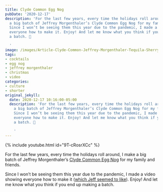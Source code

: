 ```yaml
---
title: Clyde Common Egg Nog
pubDate: '2020-12-17'
description: 'For the last few years, every time the holidays roll around, I make
  a big batch of Jeffrey Morgenthaler’s Clyde Common Egg Nog for my family and friends.
  Since I won’t be seeing them this year due to the pandemic, I made a video showing
  everyone how to make it. Enjoy! And let me know what you think if you end up making
  a batch. 🎁

  '
image: /images/Article-Clyde-Common-Jeffrey-Morgenthaler-Tequila-Sherry-Egg-Nog-Holiday-Cocktail-Recipe.jpg
tags:
- cocktails
- egg nog
- jeffrey morgenthaler
- christmas
- video
categories:
- culture
- shorter
original_jekyll:
  date: 2020-12-17 10:16:00-05:00
  description: 'For the last few years, every time the holidays roll around, I make
    a big batch of Jeffrey Morgenthaler’s Clyde Common Egg Nog for my family and friends.
    Since I won’t be seeing them this year due to the pandemic, I made a video showing
    everyone how to make it. Enjoy! And let me know what you think if you end up making
    a batch. 🎁

    '
---
```


{% include youtube.html id="9T-cRosrXCc" %}

For the last few years, every time the holidays roll around, I make a big batch of Jeffrey Morgenthaler’s [Clyde Common Egg Nog](https://jeffreymorgenthaler.com/clyde-common-egg-nog/) for my family and friends. 

Since I won’t be seeing them this year due to the pandemic, I made a video showing everyone how to make it ([which Jeff seemed to like](https://twitter.com/jeffmorgen/status/1339346284717645824)). Enjoy! And let me know what you think if you end up making a batch.